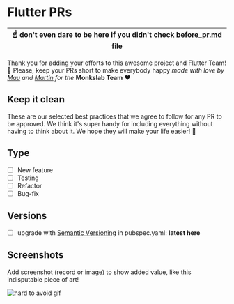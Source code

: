 # Flutter PRs

| :point_up: don't even dare to be here if you didn't check [before_pr.md](./docs/before_pr.md) file |
| --- |

Thank you for adding your efforts to this awesome project and Flutter Team! 🤘
Please, keep your PRs short to make everybody happy
_made with love by [Mau](https://github.com/maurodibert) and [Martin](https://github.com/mal2tin)  for the_ **Monkslab Team** ❤️

## Keep it clean

These are our selected best practices that we agree to follow for any PR to be approved. We think it's super handy for including everything without having to think about it. We hope they will make your life easier! 🙏

## Type

- [ ] New feature
- [ ] Testing
- [ ] Refactor
- [ ] Bug-fix

## Versions

- [ ] upgrade with [Semantic Versioning](https://semver.org/) in pubspec.yaml: **latest here**

## Screenshots

Add screenshot (record or image) to show added value, like this indisputable piece of art!

![hard to avoid gif](https://media1.giphy.com/media/5yLgocm86JXFSU8pgFq/giphy.gif?cid=ecf05e47mrwtgqnf5qc9oiqoa8ftyziqgyutwszl6cyzvdqz&rid=giphy.gif&ct=g)
